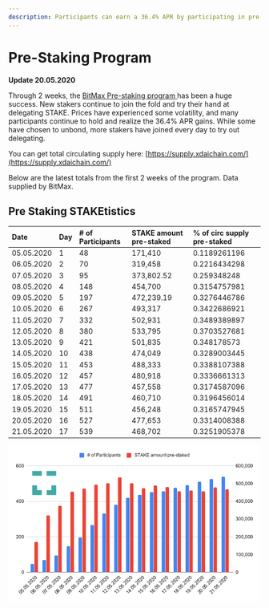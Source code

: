 ```yaml
---
description: Participants can earn a 36.4% APR by participating in pre-staking delegation
---
```


# Pre-Staking Program

**Update 20.05.2020**

Through 2 weeks, the [BitMax Pre-staking program ](https://btmx.com/#/staking/details/STAKE-S)has been a huge success. New stakers continue to join the fold and try their hand at delegating STAKE. Prices have experienced some volatility, and many participants continue to hold and realize the 36.4% APR gains. While some have chosen to unbond, more stakers have joined every day to try out delegating. 

You can get total circulating supply here: [https://supply.xdaichain.com/](https://supply.xdaichain.com/)

Below are the latest totals from the first 2 weeks of the program. Data supplied by BitMax.

## Pre Staking STAKEtistics

| Date | Day | \# of Participants | STAKE amount pre-staked | % of circ supply pre-staked |
| :--- | :--- | :--- | :--- | :--- |
| 05.05.2020 | 1 | 48 | 171,410 | 0.1189261196 |
| 06.05.2020 | 2 | 70 | 319,458 | 0.2216434298 |
| 07.05.2020 | 3 | 95 | 373,802.52 | 0.259348248 |
| 08.05.2020 | 4 | 148 | 454,700 | 0.3154757981 |
| 09.05.2020 | 5 | 197 | 472,239.19 | 0.3276446786 |
| 10.05.2020 | 6 | 267 | 493,317 | 0.3422686921 |
| 11.05.2020 | 7 | 332 | 502,931 | 0.3489389897 |
| 12.05.2020 | 8 | 380 | 533,795 | 0.3703527681 |
| 13.05.2020 | 9 | 421 | 501,835 | 0.348178573 |
| 14.05.2020 | 10 | 438 | 474,049 | 0.3289003445 |
| 15.05.2020 | 11 | 453 | 488,333 | 0.3388107388 |
| 16.05.2020 | 12 | 457 | 480,918 | 0.3336661313 |
| 17.05.2020 | 13 | 477 | 457,558 | 0.3174587096 |
| 18.05.2020 | 14 | 491 | 460,710 | 0.3196456014 |
| 19.05.2020 | 15 | 511 | 456,248 | 0.3165747945 |
| 20.05.2020 | 16 | 527 | 477,653 | 0.3314008388 |
| 21.05.2020 | 17 | 539  | 468,702  | 0.3251905378 |

![](../../../.gitbook/assets/chart.png)



